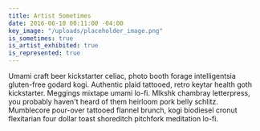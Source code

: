 ```yaml
---
title: Artist Sometimes
date: 2016-06-10 00:11:00 -04:00
key_image: "/uploads/placeholder_image.png"
is_sometimes: true
is_artist_exhibited: true
is_represented: true
---
```


Umami craft beer kickstarter celiac, photo booth forage intelligentsia gluten-free godard kogi. Authentic plaid tattooed, retro keytar health goth kickstarter. Meggings mixtape umami lo-fi. Mlkshk chambray letterpress, you probably haven't heard of them heirloom pork belly schlitz. Mumblecore pour-over tattooed flannel brunch, kogi biodiesel cronut flexitarian four dollar toast shoreditch pitchfork meditation lo-fi.
